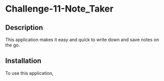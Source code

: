 # Challenge-11-Note_Taker

## Description

This application makes it easy and quick to write down and save notes on the go.

## Installation

To use this application,
